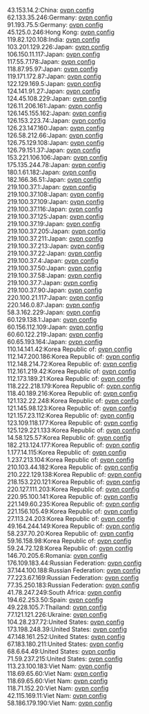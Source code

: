 43.153.14.2:China: [ovpn config](vpn/43_153_14_2.ovpn)  
62.133.35.246:Germany: [ovpn config](vpn/62_133_35_246.ovpn)  
91.193.75.5:Germany: [ovpn config](vpn/91_193_75_5.ovpn)  
45.125.0.246:Hong Kong: [ovpn config](vpn/45_125_0_246.ovpn)  
119.82.120.108:India: [ovpn config](vpn/119_82_120_108.ovpn)  
103.201.129.226:Japan: [ovpn config](vpn/103_201_129_226.ovpn)  
106.150.11.117:Japan: [ovpn config](vpn/106_150_11_117.ovpn)  
117.55.7.178:Japan: [ovpn config](vpn/117_55_7_178.ovpn)  
118.87.95.97:Japan: [ovpn config](vpn/118_87_95_97.ovpn)  
119.171.172.87:Japan: [ovpn config](vpn/119_171_172_87.ovpn)  
122.129.169.5:Japan: [ovpn config](vpn/122_129_169_5.ovpn)  
124.141.91.27:Japan: [ovpn config](vpn/124_141_91_27.ovpn)  
124.45.108.229:Japan: [ovpn config](vpn/124_45_108_229.ovpn)  
126.11.206.161:Japan: [ovpn config](vpn/126_11_206_161.ovpn)  
126.145.155.162:Japan: [ovpn config](vpn/126_145_155_162.ovpn)  
126.153.223.74:Japan: [ovpn config](vpn/126_153_223_74.ovpn)  
126.23.147.160:Japan: [ovpn config](vpn/126_23_147_160.ovpn)  
126.58.212.66:Japan: [ovpn config](vpn/126_58_212_66.ovpn)  
126.75.129.108:Japan: [ovpn config](vpn/126_75_129_108.ovpn)  
126.79.151.37:Japan: [ovpn config](vpn/126_79_151_37.ovpn)  
153.221.106.106:Japan: [ovpn config](vpn/153_221_106_106.ovpn)  
175.135.244.78:Japan: [ovpn config](vpn/175_135_244_78.ovpn)  
180.1.61.182:Japan: [ovpn config](vpn/180_1_61_182.ovpn)  
182.166.36.51:Japan: [ovpn config](vpn/182_166_36_51.ovpn)  
219.100.37.1:Japan: [ovpn config](vpn/219_100_37_1.ovpn)  
219.100.37.108:Japan: [ovpn config](vpn/219_100_37_108.ovpn)  
219.100.37.109:Japan: [ovpn config](vpn/219_100_37_109.ovpn)  
219.100.37.116:Japan: [ovpn config](vpn/219_100_37_116.ovpn)  
219.100.37.125:Japan: [ovpn config](vpn/219_100_37_125.ovpn)  
219.100.37.19:Japan: [ovpn config](vpn/219_100_37_19.ovpn)  
219.100.37.205:Japan: [ovpn config](vpn/219_100_37_205.ovpn)  
219.100.37.211:Japan: [ovpn config](vpn/219_100_37_211.ovpn)  
219.100.37.213:Japan: [ovpn config](vpn/219_100_37_213.ovpn)  
219.100.37.22:Japan: [ovpn config](vpn/219_100_37_22.ovpn)  
219.100.37.4:Japan: [ovpn config](vpn/219_100_37_4.ovpn)  
219.100.37.50:Japan: [ovpn config](vpn/219_100_37_50.ovpn)  
219.100.37.58:Japan: [ovpn config](vpn/219_100_37_58.ovpn)  
219.100.37.7:Japan: [ovpn config](vpn/219_100_37_7.ovpn)  
219.100.37.90:Japan: [ovpn config](vpn/219_100_37_90.ovpn)  
220.100.21.117:Japan: [ovpn config](vpn/220_100_21_117.ovpn)  
220.146.0.87:Japan: [ovpn config](vpn/220_146_0_87.ovpn)  
58.3.162.229:Japan: [ovpn config](vpn/58_3_162_229.ovpn)  
60.129.138.1:Japan: [ovpn config](vpn/60_129_138_1.ovpn)  
60.156.112.109:Japan: [ovpn config](vpn/60_156_112_109.ovpn)  
60.60.122.219:Japan: [ovpn config](vpn/60_60_122_219.ovpn)  
60.65.193.164:Japan: [ovpn config](vpn/60_65_193_164.ovpn)  
110.14.141.42:Korea Republic of: [ovpn config](vpn/110_14_141_42.ovpn)  
112.147.200.186:Korea Republic of: [ovpn config](vpn/112_147_200_186.ovpn)  
112.148.214.72:Korea Republic of: [ovpn config](vpn/112_148_214_72.ovpn)  
112.161.219.42:Korea Republic of: [ovpn config](vpn/112_161_219_42.ovpn)  
112.173.189.21:Korea Republic of: [ovpn config](vpn/112_173_189_21.ovpn)  
118.222.218.179:Korea Republic of: [ovpn config](vpn/118_222_218_179.ovpn)  
118.40.189.216:Korea Republic of: [ovpn config](vpn/118_40_189_216.ovpn)  
121.132.22.248:Korea Republic of: [ovpn config](vpn/121_132_22_248.ovpn)  
121.145.98.123:Korea Republic of: [ovpn config](vpn/121_145_98_123.ovpn)  
121.157.23.112:Korea Republic of: [ovpn config](vpn/121_157_23_112.ovpn)  
123.109.118.177:Korea Republic of: [ovpn config](vpn/123_109_118_177.ovpn)  
125.129.221.133:Korea Republic of: [ovpn config](vpn/125_129_221_133.ovpn)  
14.58.125.57:Korea Republic of: [ovpn config](vpn/14_58_125_57.ovpn)  
182.213.124.177:Korea Republic of: [ovpn config](vpn/182_213_124_177.ovpn)  
1.177.14.115:Korea Republic of: [ovpn config](vpn/1_177_14_115.ovpn)  
1.237.213.104:Korea Republic of: [ovpn config](vpn/1_237_213_104.ovpn)  
210.103.44.182:Korea Republic of: [ovpn config](vpn/210_103_44_182.ovpn)  
210.222.129.138:Korea Republic of: [ovpn config](vpn/210_222_129_138.ovpn)  
218.153.220.121:Korea Republic of: [ovpn config](vpn/218_153_220_121.ovpn)  
220.127.111.203:Korea Republic of: [ovpn config](vpn/220_127_111_203.ovpn)  
220.95.100.141:Korea Republic of: [ovpn config](vpn/220_95_100_141.ovpn)  
221.149.60.235:Korea Republic of: [ovpn config](vpn/221_149_60_235.ovpn)  
221.156.105.49:Korea Republic of: [ovpn config](vpn/221_156_105_49.ovpn)  
27.113.24.203:Korea Republic of: [ovpn config](vpn/27_113_24_203.ovpn)  
49.164.244.149:Korea Republic of: [ovpn config](vpn/49_164_244_149.ovpn)  
58.237.70.20:Korea Republic of: [ovpn config](vpn/58_237_70_20.ovpn)  
59.16.158.98:Korea Republic of: [ovpn config](vpn/59_16_158_98.ovpn)  
59.24.72.128:Korea Republic of: [ovpn config](vpn/59_24_72_128.ovpn)  
146.70.205.6:Romania: [ovpn config](vpn/146_70_205_6.ovpn)  
176.109.183.44:Russian Federation: [ovpn config](vpn/176_109_183_44.ovpn)  
37.144.100.188:Russian Federation: [ovpn config](vpn/37_144_100_188.ovpn)  
77.223.67.169:Russian Federation: [ovpn config](vpn/77_223_67_169.ovpn)  
77.35.250.183:Russian Federation: [ovpn config](vpn/77_35_250_183.ovpn)  
41.78.247.249:South Africa: [ovpn config](vpn/41_78_247_249.ovpn)  
194.62.253.50:Spain: [ovpn config](vpn/194_62_253_50.ovpn)  
49.228.105.7:Thailand: [ovpn config](vpn/49_228_105_7.ovpn)  
77.121.121.226:Ukraine: [ovpn config](vpn/77_121_121_226.ovpn)  
104.28.237.72:United States: [ovpn config](vpn/104_28_237_72.ovpn)  
173.198.248.39:United States: [ovpn config](vpn/173_198_248_39.ovpn)  
47.148.161.252:United States: [ovpn config](vpn/47_148_161_252.ovpn)  
67.183.180.211:United States: [ovpn config](vpn/67_183_180_211.ovpn)  
68.6.64.49:United States: [ovpn config](vpn/68_6_64_49.ovpn)  
71.59.237.215:United States: [ovpn config](vpn/71_59_237_215.ovpn)  
113.23.100.183:Viet Nam: [ovpn config](vpn/113_23_100_183.ovpn)  
118.69.65.60:Viet Nam: [ovpn config](vpn/118_69_65_60.ovpn)  
118.69.65.60:Viet Nam: [ovpn config](vpn/118_69_65_60.ovpn)  
118.71.152.20:Viet Nam: [ovpn config](vpn/118_71_152_20.ovpn)  
42.115.169.11:Viet Nam: [ovpn config](vpn/42_115_169_11.ovpn)  
58.186.179.190:Viet Nam: [ovpn config](vpn/58_186_179_190.ovpn)  
